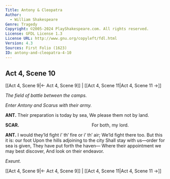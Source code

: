 ```yaml
---
Title: Antony & Cleopatra
Author: 
  - William Shakespeare
Genre: Tragedy
Copyright: ©2005-2024 PlayShakespeare.com. All rights reserved.
License: GFDL License 1.3
License URL: http://www.gnu.org/copyleft/fdl.html
Version: 4.3
Sources: First Folio (1623)
ID: antony-and-cleopatra-4-10
---
```


## Act 4, Scene 10
[[Act 4, Scene 9|← Act 4, Scene 9]] | [[Act 4, Scene 11|Act 4, Scene 11 →]]

*The field of battle between the camps.*

*Enter Antony and Scarus with their army.*

**ANT.**
Their preparation is today by sea,
We please them not by land.

**SCAR.**
                For both, my lord.

**ANT.**
I would they’ld fight i’ th’ fire or i’ th’ air;
We’ld fight there too. But this it is: our foot
Upon the hills adjoining to the city
Shall stay with us—order for sea is given,
They have put forth the haven⁠—
Where their appointment we may best discover,
And look on their endeavor.

*Exeunt.*

[[Act 4, Scene 9|← Act 4, Scene 9]] | [[Act 4, Scene 11|Act 4, Scene 11 →]]
